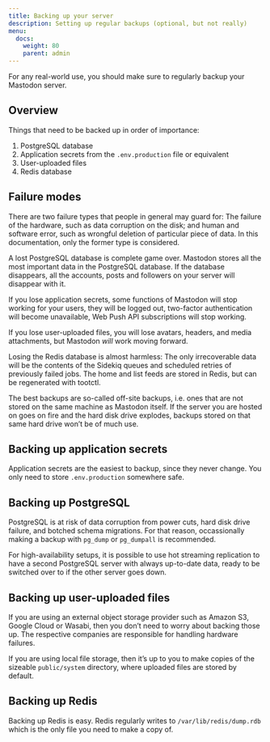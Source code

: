 ```yaml
---
title: Backing up your server
description: Setting up regular backups (optional, but not really)
menu:
  docs:
    weight: 80
    parent: admin
---
```


For any real-world use, you should make sure to regularly backup your Mastodon server.

## Overview <a id="overview"></a>

Things that need to be backed up in order of importance:

1. PostgreSQL database
2. Application secrets from the `.env.production` file or equivalent
3. User-uploaded files
4. Redis database

## Failure modes <a id="failure"></a>

There are two failure types that people in general may guard for: The failure of the hardware, such as data corruption on the disk; and human and software error, such as wrongful deletion of particular piece of data. In this documentation, only the former type is considered.

A lost PostgreSQL database is complete game over. Mastodon stores all the most important data in the PostgreSQL database. If the database disappears, all the accounts, posts and followers on your server will disappear with it.

If you lose application secrets, some functions of Mastodon will stop working for your users, they will be logged out, two-factor authentication will become unavailable, Web Push API subscriptions will stop working.

If you lose user-uploaded files, you will lose avatars, headers, and media attachments, but Mastodon _will_ work moving forward.

Losing the Redis database is almost harmless: The only irrecoverable data will be the contents of the Sidekiq queues and scheduled retries of previously failed jobs. The home and list feeds are stored in Redis, but can be regenerated with tootctl.

The best backups are so-called off-site backups, i.e. ones that are not stored on the same machine as Mastodon itself. If the server you are hosted on goes on fire and the hard disk drive explodes, backups stored on that same hard drive won’t be of much use.

## Backing up application secrets <a id="env"></a>

Application secrets are the easiest to backup, since they never change. You only need to store `.env.production` somewhere safe.

## Backing up PostgreSQL <a id="postgresql"></a>

PostgreSQL is at risk of data corruption from power cuts, hard disk drive failure, and botched schema migrations. For that reason, occassionally making a backup with `pg_dump` or `pg_dumpall` is recommended.

For high-availability setups, it is possible to use hot streaming replication to have a second PostgreSQL server with always up-to-date data, ready to be switched over to if the other server goes down.

## Backing up user-uploaded files <a id="media"></a>

If you are using an external object storage provider such as Amazon S3, Google Cloud or Wasabi, then you don’t need to worry about backing those up. The respective companies are responsible for handling hardware failures.

If you are using local file storage, then it’s up to you to make copies of the sizeable `public/system` directory, where uploaded files are stored by default.

## Backing up Redis <a id="redis"></a>

Backing up Redis is easy. Redis regularly writes to `/var/lib/redis/dump.rdb` which is the only file you need to make a copy of.


